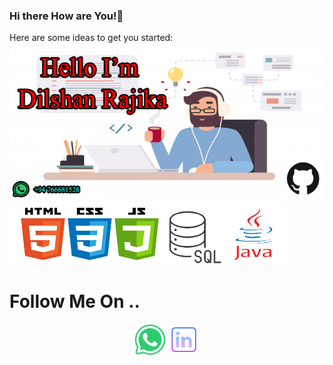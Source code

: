### Hi there How are You!👋


Here are some ideas to get you started:
![myimage-alt-tag](https://github.com/DilshanRajika9835/DilshanRajika9835/blob/main/remote-work-misconceptions.png)
<br>
![myimage-alt-tag](https://github.com/DilshanRajika9835/DilshanRajika9835/blob/main/Skills.png)
<br>

<h1 >Follow Me On ..</h1>
<p align="center">
  <img src="https://github.com/DilshanRajika9835/DilshanRajika9835/blob/main/whatsapp.png" width="50" title="hover text">
  <a href="https://stackoverflow.com/"><img src="https://github.com/DilshanRajika9835/DilshanRajika9835/blob/main/linkedin.png" width="50" alt="accessibility text"></a>
</p>
 

 
